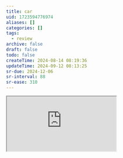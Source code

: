 ```yaml
---
title: car
uid: 1723594776974
aliases: []
categories: []
tags:
  - review
archive: false
draft: false
todo: false
createTime: 2024-08-14 08:19:36
updateTime: 2024-09-12 08:13:25
sr-due: 2024-12-06
sr-interval: 88
sr-ease: 310
---
```


<iframe
  class="iframe_full"
  src="https://dict.youdao.com/result?word=car&lang=en"
>
</iframe>
